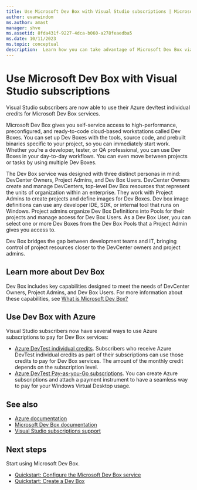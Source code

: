 ```yaml
---
title: Use Microsoft Dev Box with Visual Studio subscriptions | Microsoft Docs
author: evanwindom
ms.author: amast
manager: shve
ms.assetid: 8fda431f-9227-4dca-b060-a278feaedba5
ms.date: 10/11/2023
ms.topic: conceptual
description:  Learn how you can take advantage of Microsoft Dev Box via your Visual Studio subscription 
---
```


# Use Microsoft Dev Box with Visual Studio subscriptions

Visual Studio subscribers are now able to use their Azure dev/test individual credits for Microsoft Dev Box services. 

Microsoft Dev Box gives you self-service access to high-performance, preconfigured, and ready-to-code cloud-based workstations called Dev Boxes. You can set up Dev Boxes with the tools, source code, and prebuilt binaries specific to your project, so you can immediately start work. Whether you’re a developer, tester, or QA professional, you can use Dev Boxes in your day-to-day workflows. You can even move between projects or tasks by using multiple Dev Boxes.

The Dev Box service was designed with three distinct personas in mind: DevCenter Owners, Project Admins, and Dev Box Users. DevCenter Owners create and manage DevCenters, top-level Dev Box resources that represent the units of organization within an enterprise. They work with Project Admins to create projects and define images for Dev Boxes. Dev box image definitions can use any developer IDE, SDK, or internal tool that runs on Windows. Project admins organize Dev Box Definitions into Pools for their projects and manage access for Dev Box Users. As a Dev Box User, you can select one or more Dev Boxes from the Dev Box Pools that a Project Admin gives you access to.

Dev Box bridges the gap between development teams and IT, bringing control of project resources closer to the DevCenter owners and project admins.

## Learn more about Dev Box

Dev Box includes key capabilities designed to meet the needs of DevCenter Owners, Project Admins, and Dev Box Users.  For more information about these capabilities, see [What is Microsoft Dev Box?](/azure/dev-box/overview-what-is-microsoft-dev-box)

## Use Dev Box with Azure 

Visual Studio subscribers now have several ways to use Azure subscriptions to pay for Dev Box services:
+ [Azure DevTest individual credits](/azure/devtest/offer/quickstart-individual-credit).  Subscribers who receive Azure DevTest individual credits as part of their subscriptions can use those credits to pay for Dev Box services.  The amount of the monthly credit depends on the subscription level.
+ [Azure DevTest Pay-as-you-Go subscriptions](https://azure.microsoft.com/offers/ms-azr-0023p/).  You can create Azure subscriptions and attach a payment instrument to have a seamless way to pay for your Windows Virtual Desktop usage. 

## See also

+ [Azure documentation](/azure/)
+ [Microsoft Dev Box documentation](/azure/dev-box/)
+ [Visual Studio subscriptions support](https://my.visualstudio.com/gethelp)

## Next steps

Start using Microsoft Dev Box.
+ [Quickstart: Configure the Microsoft Dev Box service](/azure/dev-box/quickstart-configure-dev-box-service)
+ [Quickstart: Create a Dev Box](/azure/dev-box/quickstart-create-dev-box)
